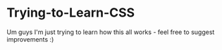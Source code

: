# Trying-to-Learn-CSS

Um guys I'm just trying to learn how this all works - feel free to suggest improvements :)
